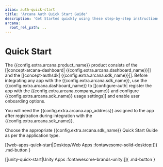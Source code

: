 ```yaml
---
alias: auth-quick-start
title: 'Arcana Auth Quick Start Guide'
description: 'Get Started quickly using these step-by-step instructions. Register the Web3 app, obtain a ClientID and then integrate the app with the Arcana Auth SDK.'
arcana:
  root_rel_path: ..
---
```


# Quick Start

The {{config.extra.arcana.product_name}} product consists of the [[concept-arcana-dashboard| {{config.extra.arcana.dashboard_name}}]] and the [[concept-authsdk| {{config.extra.arcana.sdk_name}}]]. Before integrating any app with the {{config.extra.arcana.sdk_name}}, use the {{config.extra.arcana.dashboard_name}} to [[configure-auth| register the app with the {{config.extra.arcana.company_name}} and configure {{config.extra.arcana.sdk_name}} usage settings]] and enable user onboarding options.

You will need the {{config.extra.arcana.app_address}} assigned to the app after registration during integration with the {{config.extra.arcana.sdk_name}}. 

Choose the appropriate {{config.extra.arcana.sdk_name}} Quick Start Guide as per the application type.

[[web-apps-quick-start|Desktop/Web Apps :fontawesome-solid-desktop:]]{ .md-button }

[[unity-quick-start|Unity Apps :fontawesome-brands-unity:]]{ .md-button }